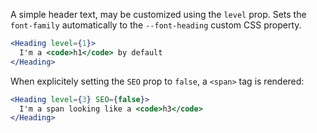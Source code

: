 A simple header text, may be customized using the `level` prop. Sets the `font-family` automatically to the `--font-heading` custom CSS property.

```jsx
<Heading level={1}>
  I'm a <code>h1</code> by default
</Heading>
```

When explicitely setting the `SEO` prop to `false`, a `<span>` tag is rendered:

```jsx
<Heading level={3} SEO={false}>
  I'm a span looking like a <code>h3</code>
</Heading>
```
